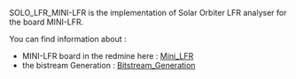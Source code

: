 SOLO\_LFR\_MINI-LFR is the implementation of Solar Orbiter LFR analyser for the board MINI-LFR.

You can find information about :

- MINI-LFR board in the redmine here :
[Mini_LFR](https://hephaistos.lpp.polytechnique.fr/redmine/projects/mini-lfr/wiki)
- the bistream Generation :
[Bitstream_Generation](https://hephaistos.lpp.polytechnique.fr/redmine/projects/vhdlib/wiki/Mini_LFR_-_Bitstream_Generation)
    
    
